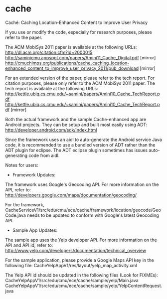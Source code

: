 cache
=====

Caché: Caching Location-Enhanced Content to Improve User Privacy

If you use or modify the code, especially for research purposes, please refer to the paper.

The ACM MobiSys 2011 paper is available at the following URLs:
http://dl.acm.org/citation.cfm?id=2000015
http://saminicmu.appspot.com/papers/Amini11_Cache_Digital.pdf [mirror]
http://cmuchimps.org/publications/cache_caching_location-enhanced_content_to_improve_user_privacy_2011/pub_download [mirror]

For an extended version of the paper, please refer to the tech report. For citation purposes, please only refer to the ACM MobiSys 2011 paper. The tech report is available at the following URLs:
http://kettle.ubiq.cs.cmu.edu/~samini/papers/Amini10_Cache_TechReport.pdf
http://kettle.ubiq.cs.cmu.edu/~samini/papers/Amini10_Cache_TechReport.pdf [mirror]

Both the actual framework and the sample Cache-enhanced app are Android projects. They can be setup and built most easily using ADT:
http://developer.android.com/sdk/index.html

Since the framework uses an aidl to auto-generate the Android service Java code, it is recommended to use a bundled version of ADT rather than the ADT plugin for eclipse. The ADT eclipse plugin sometimes has issues auto-generating code from aidl.

Notes for users:

* Framework Updates:

The framework uses Google's Geocoding API. For more information on the API, refer to:
http://developers.google.com/maps/documentation/geocoding/

For the framework, CacheServiceV1/src/edu/cmu/ece/cache/framework/location/geocode/GeoCode.java needs to be updated to conform with Google's latest Geocoding API.

* Sample App Updates:

The sample app uses the Yelp developer API. For more information on the API and API id, refer to:
http://www.yelp.com/developers/documentation/technical_overview

For the sample application, please provide a Google Maps API key in the following file:
CacheYelpAppV1/res/layout/yelp_map_activity.xml

The Yelp API id should be updated in the following files (Look for FIXMEs):
CacheYelpAppV1/src/edu/cmu/ece/cache/sample/yelp/Main.java
CacheYelpAppV1/src/edu/cmu/ece/cache/sample/yelp/YelpContentRequest.java
